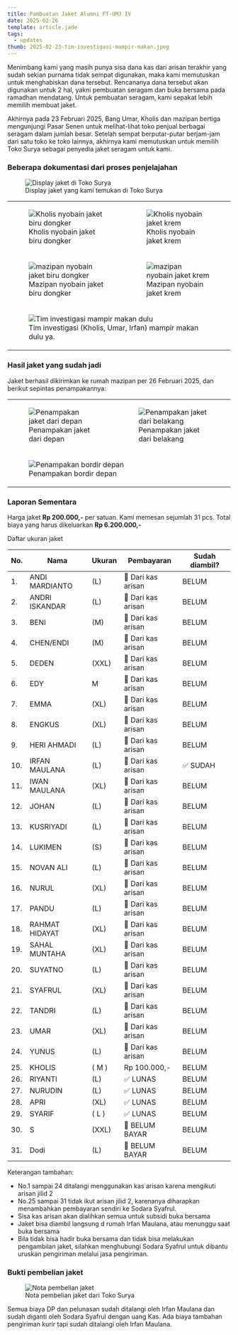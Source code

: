 ```yaml
---
title: Pambuatan Jaket Alumni FT-UMJ IV
date: 2025-02-26
template: article.jade
tags:
  - updates
thumb: 2025-02-23-tim-investigasi-mampir-makan.jpeg
---
```


Menimbang kami yang masih punya sisa dana kas dari arisan terakhir yang sudah sekian purnama tidak sempat digunakan, maka kami memutuskan untuk menghabiskan dana tersebut. Rencananya dana tersebut akan digunakan untuk 2 hal, yakni pembuatan seragam dan buka bersama pada ramadhan mendatang. Untuk pembuatan seragam, kami sepakat lebih memilih membuat jaket.

Akhirnya pada 23 Februari 2025, Bang Umar, Kholis dan mazipan bertiga mengunjungi Pasar Senen untuk melihat-lihat toko penjual berbagai seragam dalam jumlah besar. Setelah sempat berputar-putar berjam-jam dari satu toko ke toko lainnya, akhirnya kami memutuskan untuk memilih Toko Surya sebagai penyedia jaket seragam untuk kami.

### Beberapa dokumentasi dari proses penjelajahan

<figure>
  <img class="lazy content-img" src="/story/assets/img/placeholder.png" data-src="/story/assets/img/2025-02-23-jaket-display.jpeg" alt="Display jaket di Toko Surya" />
  <figcaption>Display jaket yang kami temukan di Toko Surya</figcaption>
</figure>

<div class="table-responsive-compact !m-0">
  <table class="table !m-0">
    <tbody>
      <tr>
        <td class="!p-1">
          <figure>
            <img class="lazy content-img" src="/story/assets/img/placeholder.png" data-src="/story/assets/img/2025-02-23-kholis-nyobain-jaket-biru.jpeg" alt="Kholis nyobain jaket biru dongker" />
            <figcaption>Kholis nyobain jaket biru dongker</figcaption>
          </figure>
        </td>
        <td class="!p-1">
          <figure>
            <img class="lazy content-img" src="/story/assets/img/placeholder.png" data-src="/story/assets/img/2025-02-23-kholis-nyobain-jaket-krem.jpeg" alt="Kholis nyobain jaket krem" />
            <figcaption>Kholis nyobain jaket krem</figcaption>
          </figure>
        </td>
      </tr>
      <tr>
        <td class="!p-1">
          <figure>
            <img class="lazy content-img" src="/story/assets/img/placeholder.png" data-src="/story/assets/img/2025-02-23-mazipan-nyobain-jaket-biru.jpeg" alt="mazipan nyobain jaket biru dongker" />
            <figcaption>Mazipan nyobain jaket biru dongker</figcaption>
          </figure>
        </td>
        <td class="!p-1">
          <figure>
            <img class="lazy content-img" src="/story/assets/img/placeholder.png" data-src="/story/assets/img/2025-02-23-mazipan-nyobain-jaket-krem.jpeg" alt="mazipan nyobain jaket krem" />
            <figcaption>Mazipan nyobain jaket krem</figcaption>
          </figure>
        </td>
      </tr>
      <tr>
        <td class="!p-1" colspan="2">
          <figure>
            <img class="lazy content-img" src="/story/assets/img/placeholder.png" data-src="/story/assets/img/2025-02-23-tim-investigasi-mampir-makan.jpeg" alt="Tim investigasi mampir makan dulu" />
            <figcaption>Tim investigasi (Kholis, Umar, Irfan) mampir makan dulu ya.</figcaption>
          </figure>
        </td>
      </tr>
    </tbody>
  </table>
</div>

### Hasil jaket yang sudah jadi

Jaket berhasil dikirimkan ke rumah mazipan per 26 Februari 2025, dan berikut sepintas penampakannya:

<div class="table-responsive-compact !m-0">
  <table class="table !m-0">
    <tbody>
      <tr>
        <td class="!p-1">
          <figure>
            <img class="lazy content-img" src="/story/assets/img/placeholder.png" data-src="/story/assets/img/2025-02-26-tampak-depan.jpeg" alt="Penampakan jaket dari depan" />
            <figcaption>Penampakan jaket dari depan</figcaption>
          </figure>
        </td>
        <td class="!p-1">
          <figure>
            <img class="lazy content-img" src="/story/assets/img/placeholder.png" data-src="/story/assets/img/2025-02-26-tampak-belakang.jpeg" alt="Penampakan jaket dari belakang" />
            <figcaption>Penampakan jaket dari belakang</figcaption>
          </figure>
        </td>
      </tr>
      <tr>
        <td class="!p-1" colspan="2">
          <figure>
            <img class="lazy content-img" src="/story/assets/img/placeholder.png" data-src="/story/assets/img/2025-02-26-tampak-bordir.jpeg" alt="Penampakan bordir depan" />
            <figcaption>Penampakan bordir depan</figcaption>
          </figure>
        </td>
      </tr>
    </tbody>
  </table>
</div>

### Laporan Sementara

Harga jaket **Rp 200.000,-** per satuan. Kami memesan sejumlah 31 pcs. Total biaya yang harus dikeluarkan **Rp 6.200.000,-**

Daftar ukuran jaket

| No. | Nama           | Ukuran | Pembayaran         | Sudah diambil? |
| --- | -------------- | ------ | ------------------ | ------------- |
| 1.  | ANDI MARDIANTO | (L)    | 🤏 Dari kas arisan | BELUM         |
| 2.  | ANDRI ISKANDAR | (L)    | 🤏 Dari kas arisan | BELUM         |
| 3.  | BENI           | (M)    | 🤏 Dari kas arisan | BELUM         |
| 4.  | CHEN/ENDI      | (M)    | 🤏 Dari kas arisan | BELUM         |
| 5.  | DEDEN          | (XXL)  | 🤏 Dari kas arisan | BELUM         |
| 6.  | EDY            | M      | 🤏 Dari kas arisan | BELUM         |
| 7.  | EMMA           | (XL)   | 🤏 Dari kas arisan | BELUM         |
| 8.  | ENGKUS         | (XL)   | 🤏 Dari kas arisan | BELUM         |
| 9.  | HERI AHMADI    | (L)    | 🤏 Dari kas arisan | BELUM         |
| 10. | IRFAN MAULANA  | (L)    | 🤏 Dari kas arisan | ✅ SUDAH      |
| 11. | IWAN MAULANA   | (XL)   | 🤏 Dari kas arisan | BELUM         |
| 12. | JOHAN          | (L)    | 🤏 Dari kas arisan | BELUM         |
| 13. | KUSRIYADI      | (L)    | 🤏 Dari kas arisan | BELUM         |
| 14. | LUKIMEN        | (S)    | 🤏 Dari kas arisan | BELUM         |
| 15. | NOVAN ALI      | (L)    | 🤏 Dari kas arisan | BELUM         |
| 16. | NURUL          | (XL)   | 🤏 Dari kas arisan | BELUM         |
| 17. | PANDU          | (L)    | 🤏 Dari kas arisan | BELUM         |
| 18. | RAHMAT HIDAYAT | (XL)   | 🤏 Dari kas arisan | BELUM         |
| 19. | SAHAL MUNTAHA  | (XL)   | 🤏 Dari kas arisan | BELUM         |
| 20. | SUYATNO        | (L)    | 🤏 Dari kas arisan | BELUM         |
| 21. | SYAFRUL        | (XL)   | 🤏 Dari kas arisan | BELUM         |
| 22. | TANDRI         | (L)    | 🤏 Dari kas arisan | BELUM         |
| 23. | UMAR           | (XL)   | 🤏 Dari kas arisan | BELUM         |
| 24. | YUNUS          | (L)    | 🤏 Dari kas arisan | BELUM         |
| 25. | KHOLIS         | ( M )  | Rp 100.000,-       | BELUM         |
| 26. | RIYANTI        | (L)    | ✅ LUNAS           | BELUM         |
| 27. | NURUDIN        | (L)    | ✅ LUNAS           | BELUM         |
| 28. | APRI           | (XL)   | ✅ LUNAS           | BELUM         |
| 29. | SYARIF         | ( L )  | ✅ LUNAS           | BELUM         |
| 30. | S              | (XXL)  | 🚫 BELUM BAYAR     | BELUM         |
| 31. | Dodi           | (L)    | 🚫 BELUM BAYAR     | BELUM         |

Keterangan tambahan:

- No.1 sampai 24 ditalangi menggunakan kas arisan karena mengikuti arisan jilid 2
- No.25 sampai 31 tidak ikut arisan jilid 2, karenanya diharapkan menambahkan pembayaran sendiri ke Sodara Syafrul.
- Sisa kas arisan akan dialihkan semua untuk subsidi buka bersama
- Jaket bisa diambil langsung d rumah Irfan Maulana, atau menunggu saat buka bersama
- Bila tidak bisa hadir buka bersama dan tidak bisa melakukan pengambilan jaket, silahkan menghubungi Sodara Syafrul untuk dibantu uruskan pengiriman melalui jasa pengiriman.

### Bukti pembelian jaket

<figure>
  <img class="lazy content-img" src="/story/assets/img/placeholder.png" data-src="/story/assets/img/2025-02-23-nota-pembelian.jpeg" alt="Nota pembelian jaket" />
  <figcaption>Nota pembelian jaket dari Toko Surya</figcaption>
</figure>

Semua biaya DP dan pelunasan sudah ditalangi oleh Irfan Maulana dan sudah diganti oleh Sodara Syafrul dengan uang Kas. Ada biaya tambahan pengiriman kurir tapi sudah ditalangi oleh Irfan Maulana.